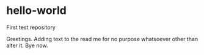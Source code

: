 # hello-world
First test repository

Greetings.
Adding text to the read me for no purpose whatsoever other than alter it.
Bye now. 
